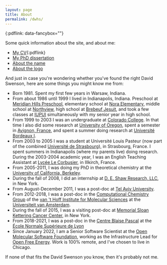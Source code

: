 ```yaml
---
layout: page
title: About
permalink: /dwhs/
---
```


{:pdflink: data-fancybox=""}

Some quick information about the site, and about me:

* [My CV](/dwhs/dwhs_cv.pdf){:pdflink}
* [My PhD dissertation](/thesis/)
* [About the name](/about-name/)
* [About the logo](/logo/)

And just in case you're wondering whether you've found the right David
Swenson, here are some things you might know me from:

* Born 1981. Spent my first few years in Warsaw, Indiana.
* From about 1986 until 1999 I lived in Indianapolis, Indiana. Preschool at
  [Meridian Hills Preschool][meridianhills], elementary school at [Nora
  Elementary][nora], middle school at [Northview][northview], high school at
  [Brebeuf Jesuit][brebeuf], and took a few classes at [IUPUI][iupui]
  simultaneously with my senior year in high school.
* From 1999 to 2003 I was an undergraduate at [Colorado College][cc]. In that
  time I also did some research at [University of Oregon][oregon], spent a
  semester in [Avignon, France][avignon], and spent a summer doing research
  at [Université Bordeaux I][bordeaux].
* From 2003 to 2005 I was a student at Université Louis Pasteur (now part of
  the combined [Université de Strasbourg][unistra]), in
  Strasbourg, France. I spent summers in Indianapolis (where my parents
  live) doing research. During the 2003-2004 academic year, I was an English
  Teaching Assistant at [Lycée Le Corbusier][lecorbu], in Illkirch, France.
* From 2005-2011, I was doing my PhD in theoretical chemistry at the
  [University of California, Berkeley][berkeley].
* During the fall of 2008, I did an internship at [D. E. Shaw Research,
  LLC][desres], in New York.
* From August-December 2011, I was a post-doc at [Tel Aviv
  University][telaviv].
* From 2012-2018, I was a post-doc in the [Computational Chemistry
  Group][molsim] of the [van 't Hoff Institute for Molecular Sciences][hims]
  at the [Universiteit van Amsterdam][uva].
* During the fall of 2015, I was a visiting post-doc at [Memorial Sloan
  Kettering Cancer Center][mskcc], in New York.
* From 2018-2021, I was a post-doc in the [Centre Blaise
  Pascal](http://www.cbp.ens-lyon.fr) at the [École Normale Supérieure de
  Lyon](http://www.ens-lyon.fr/)
* Since January 2022, I am a Senior Software Scientist at the [Open Molecular
  Software Foundation](https://omsf.io), working as the Infrastructure Lead for
  [Open Free Energy](https://openfree.energy). Work is 100% remote, and I've
  chosen to live in Chicago.

If none of that fits the David Swenson you know, then it's probably not me.

[meridianhills]: http://www.meridianhillscoop.org
[nora]: http://no.msdwt.k12.in.us
[northview]: http://nv.msdwt.k12.in.us
[brebeuf]: http://www.brebeuf.org
[iupui]: http://www.iupui.edu
[cc]: http://www.coloradocollege.edu
[oregon]: http://www.uoregon.edu
[avignon]: http://www.iaufrance.org
[bordeaux]: http://www.u-bordeaux.fr
[unistra]: https://www.unistra.fr
[lecorbu]: http://www.lyceelecorbusier.com
[berkeley]: http://chemistry.berkeley.edu
[desres]: http://www.deshawresearch.com
[telaviv]: http://www.tau.ac.il
[molsim]: https://www.compchem.nl
[hims]: https://hims.uva.nl
[uva]: http://www.uva.nl
[mskcc]: http://www.mskcc.org
